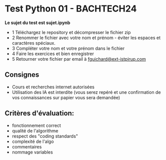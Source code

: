 # Test Python 01 - BACHTECH24

**Le sujet du test est sujet.ipynb**

- 1 Téléchargez le repository et décompresser le fichier zip
- 2 Renommer le fichier avec votre nom et prénom - éviter les espaces et caractères spéciaux.
- 3 Compléter votre nom et votre prénom dans le fichier
- 4 Faire les exercices et bien enregistrer
- 5 Retourner votre fichier par email à fguichard@ext-istpirup.com

## Consignes

- Cours et recherches internet autorisées
- Utilisation des IA est interdite (vous serez repéré et une confirmation de vos connaissances sur papier vous sera demandée)

## Critères d'évaluation:

- fonctionnement correct
- qualité de l'algorithme
- respect des "coding standards"
- complexité de l'algo
- commentaires
- nommage variables
